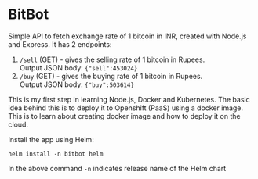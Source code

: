 # BitBot
Simple API to fetch exchange rate of 1 bitcoin in INR,  created with Node.js and Express.
It has 2 endpoints:
1) `/sell` (GET) - gives the selling rate of 1 bitcoin in Rupees.  
Output JSON body: `{"sell":453024}`
2) `/buy` (GET) - gives the buying rate of 1 bitcoin in Rupees.  
Output JSON body: `{"buy":503614}`

This is my first step in learning Node.js, Docker and Kubernetes. The basic idea behind this is to deploy it to Openshift (PaaS) using a docker image. This is to learn about creating docker image and how to deploy it on the cloud.


Install the app using Helm:
```
helm install -n bitbot helm
```
In the above command `-n` indicates release name of the Helm chart